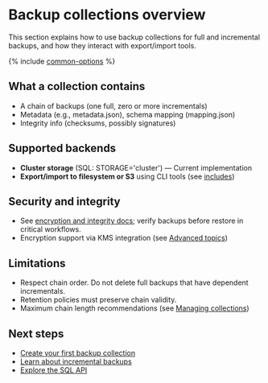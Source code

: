 # Backup collections overview

This section explains how to use backup collections for full and incremental backups, and how they interact with export/import tools.

{% include [common-options](_includes/common-options.md) %}

## What a collection contains
- A chain of backups (one full, zero or more incrementals)
- Metadata (e.g., metadata.json), schema mapping (mapping.json)
- Integrity info (checksums, possibly signatures)

## Supported backends
- **Cluster storage** (SQL: STORAGE='cluster') — Current implementation
- **Export/import to filesystem or S3** using CLI tools (see [includes](_includes/fs-examples.md))

## Security and integrity
- See [encryption and integrity docs](_includes/integrity-and-verification.md); verify backups before restore in critical workflows.
- Encryption support via KMS integration (see [Advanced topics](advanced.md))

## Limitations
- Respect chain order. Do not delete full backups that have dependent incrementals.
- Retention policies must preserve chain validity.
- Maximum chain length recommendations (see [Managing collections](manage-collections.md))

## Next steps
- [Create your first backup collection](create-collection.md)
- [Learn about incremental backups](incremental-backups.md)
- [Explore the SQL API](sql-api.md)
